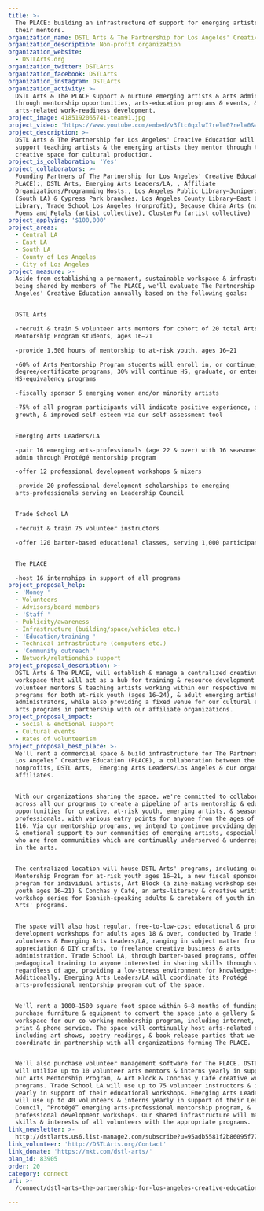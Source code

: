 ```yaml
---
title: >-
  The PLACE: building an infrastructure of support for emerging artists and
  their mentors.
organization_name: DSTL Arts & The Partnership for Los Angeles' Creative Education (The PLACE)
organization_description: Non-profit organization
organization_website:
  - DSTLArts.org
organization_twitter: DSTLArts
organization_facebook: DSTLArts
organization_instagram: DSTLArts
organization_activity: >-
  DSTL Arts & The PLACE support & nurture emerging artists & arts administrators
  through mentorship opportunities, arts-education programs & events, &
  arts-related work-readiness development.
project_image: 4185192065741-team91.jpg
project_video: 'https://www.youtube.com/embed/v3ftc0qxlwI?rel=0?rel=0&amp;showinfo=0'
project_description: >-
  DSTL Arts & The Partnership for Los Angeles' Creative Education will nurture &
  support teaching artists & the emerging artists they mentor through training &
  creative space for cultural production.
project_is_collaboration: 'Yes'
project_collaborators: >-
  Founding Partners of The Partnership for Los Angeles' Creative Education (The
  PLACE):, DSTL Arts, Emerging Arts Leaders/LA, , Affiliate
  Organizations/Programming Hosts:, Los Angeles Public Library–Junipero Serra
  (South LA) & Cypress Park branches, Los Angeles County Library–East LA
  Library, Trade School Los Angeles (nonprofit), Because China Arts (nonprofit),
  Poems and Petals (artist collective), ClusterFu (artist collective)
project_applying: '$100,000'
project_areas:
  - Central LA
  - East LA
  - South LA
  - County of Los Angeles
  - City of Los Angeles
project_measure: >-
  Aside from establishing a permanent, sustainable workspace & infrastructure
  being shared by members of The PLACE, we'll evaluate The Partnership for Los
  Angeles' Creative Education annually based on the following goals:


  DSTL Arts

  -recruit & train 5 volunteer arts mentors for cohort of 20 total Arts
  Mentorship Program students, ages 16–21

  -provide 1,500 hours of mentorship to at-risk youth, ages 16–21

  -60% of Arts Mentorship Program students will enroll in, or continue, post-HS
  degree/certificate programs, 30% will continue HS, graduate, or enter
  HS-equivalency programs

  -fiscally sponsor 5 emerging women and/or minority artists

  -75% of all program participants will indicate positive experience, artistic
  growth, & improved self-esteem via our self-assessment tool


  Emerging Arts Leaders/LA

  -pair 16 emerging arts-professionals (age 22 & over) with 16 seasoned arts
  admin through Protégé mentorship program

  -offer 12 professional development workshops & mixers

  -provide 20 professional development scholarships to emerging
  arts-professionals serving on Leadership Council


  Trade School LA

  -recruit & train 75 volunteer instructors

  -offer 120 barter-based educational classes, serving 1,000 participants


  The PLACE

  -host 16 internships in support of all programs
project_proposal_help:
  - 'Money '
  - Volunteers
  - Advisors/board members
  - 'Staff '
  - Publicity/awareness
  - Infrastructure (building/space/vehicles etc.)
  - 'Education/training '
  - Technical infrastructure (computers etc.)
  - 'Community outreach '
  - Network/relationship support
project_proposal_description: >-
  DSTL Arts & The PLACE, will establish & manage a centralized creative
  workspace that will act as a hub for training & resource development for
  volunteer mentors & teaching artists working within our respective mentorship
  programs for both at-risk youth (ages 16–24), & adult emerging artists & arts
  administrators, while also providing a fixed venue for our cultural events &
  arts programs in partnership with our affiliate organizations.
project_proposal_impact:
  - Social & emotional support
  - Cultural events
  - Rates of volunteerism
project_proposal_best_place: >-
  We'll rent a commercial space & build infrastructure for The Partnership for
  Los Angeles’ Creative Education (PLACE), a collaboration between the
  nonprofits, DSTL Arts,  Emerging Arts Leaders/Los Angeles & our organizational
  affiliates.


  With our organizations sharing the space, we're committed to collaborating
  across all our programs to create a pipeline of arts mentorship & educational
  opportunities for creative, at-risk youth, emerging artists, & seasoned arts
  professionals, with various entry points for anyone from the ages of 16 to
  116. Via our mentorship programs, we intend to continue providing deep social
  & emotional support to our communities of emerging artists, especially those
  who are from communities which are continually underserved & underrepresented
  in the arts. 


  The centralized location will house DSTL Arts' programs, including our Arts
  Mentorship Program for at-risk youth ages 16–21, a new fiscal sponsorship
  program for individual artists, Art Block (a zine-making workshop series for
  youth ages 16–21) & Conchas y Café, an arts-literacy & creative writing
  workshop series for Spanish-speaking adults & caretakers of youth in DSTL
  Arts' programs.


  The space will also host regular, free-to-low-cost educational & professional
  development workshops for adults ages 18 & over, conducted by Trade School LA
  volunteers & Emerging Arts Leaders/LA, ranging in subject matter from art
  appreciation & DIY crafts, to freelance creative business & arts
  administration. Trade School LA, through barter-based programs, offers
  pedagogical training to anyone interested in sharing skills through workshops,
  regardless of age, providing a low-stress environment for knowledge-sharing.
  Additionally, Emerging Arts Leaders/LA will coordinate its Protégé
  arts-professional mentorship program out of the space.


  We'll rent a 1000–1500 square foot space within 6–8 months of funding, &
  purchase furniture & equipment to convert the space into a gallery & creative
  workspace for our co-working membership program, including internet, copy,
  print & phone service. The space will continually host arts-related events,
  including art shows, poetry readings, & book release parties that we will
  coordinate in partnership with all organizations forming The PLACE.


  We'll also purchase volunteer management software for The PLACE. DSTL Arts
  will utilize up to 10 volunteer arts mentors & interns yearly in support of
  our Arts Mentorship Program, & Art Block & Conchas y Café creative writing
  programs. Trade School LA will use up to 75 volunteer instructors & interns
  yearly in support of their educational workshops. Emerging Arts Leaders/LA
  will use up to 40 volunteers & interns yearly in support of their Leadership
  Council, “Protégé” emerging arts-professional mentorship program, &
  professional development workshops. Our shared infrastructure will match
  skills & interests of all volunteers with the appropriate programs.
link_newsletter: >-
  http://dstlarts.us6.list-manage2.com/subscribe?u=95adb5581f2b86095f726353c&id=d64a4c9452
link_volunteer: 'http://DSTLArts.org/Contact'
link_donate: 'https://mkt.com/dstl-arts/'
plan_id: 83905
order: 20
category: connect
uri: >-
  /connect/dstl-arts-the-partnership-for-los-angeles-creative-education-the-place

---
```

